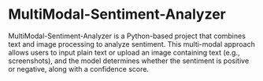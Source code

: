 # MultiModal-Sentiment-Analyzer
MultiModal-Sentiment-Analyzer is a Python-based project that combines text and image processing to analyze sentiment. This multi-modal approach allows users to input plain text or upload an image containing text (e.g., screenshots), and the model determines whether the sentiment is positive or negative, along with a confidence score.
